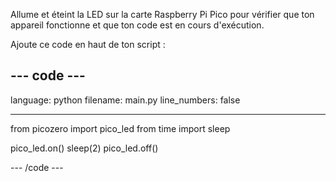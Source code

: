 Allume et éteint la LED sur la carte Raspberry Pi Pico pour vérifier que ton appareil fonctionne et que ton code est en cours d'exécution.

Ajoute ce code en haut de ton script :

--- code ---
---
language: python filename: main.py line_numbers: false

---
from picozero import pico_led from time import sleep

pico_led.on() sleep(2) pico_led.off()

--- /code ---
